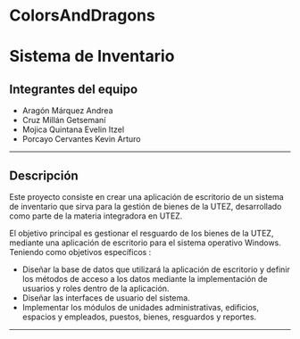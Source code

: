 # ColorsAndDragons
# Sistema de Inventario

##  Integrantes del equipo

- Aragón Márquez Andrea
- Cruz Millán Getsemaní  
- Mojica Quintana Evelin Itzel
- Porcayo Cervantes Kevin Arturo

---

##  Descripción

Este proyecto consiste en crear una aplicación de escritorio de un sistema de inventario que sirva para la gestión de bienes de la UTEZ, desarrollado como parte de la materia integradora en UTEZ.  

El objetivo principal es gestionar el resguardo de los bienes de la UTEZ, mediante una aplicación de escritorio para el sistema operativo Windows. Teniendo como objetivos específicos :
- Diseñar la base de datos que utilizará la aplicación de escritorio y definir los métodos de acceso a los datos mediante la implementación de usuarios y roles dentro de la aplicación.
- Diseñar las interfaces de usuario del sistema.
- Implementar los módulos de unidades administrativas, edificios, espacios y empleados, puestos, bienes, resguardos y reportes.



---
